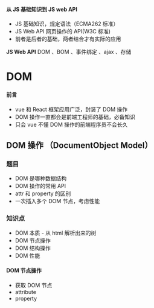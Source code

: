 #### 从 JS 基础知识到 JS web API

-   JS 基础知识，规定语法（ECMA262 标准）
-   JS Web API 网页操作的 API(W3C 标准)
-   前者是后者的基础，两者结合才有实际的应用

**JS Web API**
DOM 、BOM 、事件绑定 、ajax 、存储

# DOM

#### 前言

-   vue 和 React 框架应用广泛，封装了 DOM 操作
-   DOM 操作一直都会是前端工程师的基础，必备知识
-   只会 vue 不懂 DOM 操作的前端程序员不会长久

## DOM 操作 （DocumentObject Model）

### 题目

-   DOM 是哪种数据结构
-   DOM 操作的常用 API
-   attr 和 property 的区别
-   一次插入多个 DOM 节点，考虑性能

### 知识点

-   DOM 本质 - 从 html 解析出来的树
-   DOM 节点操作
-   DOM 结构操作
-   DOM 性能

#### DOM 节点操作

-   获取 DOM 节点
-   attribute
-   property
